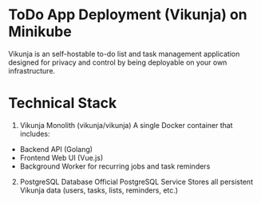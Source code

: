 # ToDo App Deployment (Vikunja) on Minikube

Vikunja is an self-hostable to-do list and task management application designed for privacy and control by being deployable on your own infrastructure.

# Technical Stack

1. Vikunja Monolith (vikunja/vikunja)
A single Docker container that includes:
* Backend API (Golang)
* Frontend Web UI (Vue.js)
* Background Worker for recurring jobs and task reminders

2. PostgreSQL Database
Official PostgreSQL Service
Stores all persistent Vikunja data (users, tasks, lists, reminders, etc.)
